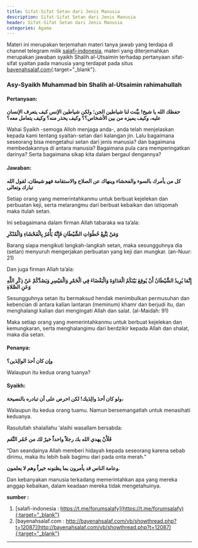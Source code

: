 ```yaml
---
title: Sifat-Sifat Setan dari Jenis Manusia
description: Sifat-Sifat Setan dari Jenis Manusia
header: Sifat-Sifat Setan dari Jenis Manusia
categories: Agama
---
```

Materi ini merupakan terjemahan materi tanya jawab yang terdapa di channel telegram milik [salafi-indonesia](https://t.me/forumsalafy), materi yang diterjemahkan merupakan jawaban syaikh Shalih al-Utsaimin terhadap pertanyaan sifat-sifat syaitan pada manusia yang terdapat pada situs [bayenahsalaf.com](http://bayenahsalaf.com/vb/showthread.php?t=12087){:target="_blank"}.

### Asy-Syaikh Muhammad bin Shalih al-Utsaimin rahimahullah

#### Pertanyaan:

<b>حفظك الله يا شيخ! بيَّنت لنا شياطين الجن؛ ولكن شياطين الإنس كيف يتعرف الإنسان عليه، وكيف  يميزه من بين الأشخاص؟؟ وكيف يحذر منه؟ وكيف يتعامل معه؟</b>

Wahai Syaikh -semoga Alloh menjaga anda-, anda telah menjelaskan kepada kami tentang syaitan-setan dari kalangan jin. Lalu bagaimana seseorang bisa mengetahui setan dari jenis manusia? dan bagaimana membedakannya di antara manusia? Bagaimana pula cara memperingatkan darinya? Serta bagaimana sikap kita dalam bergaul dengannya?

#### Jawaban:

<b>كل من يأمرك بالسوء والفحشاء وينهاك عن الصلاح والاستقامة فهو شيطان، لقول الله تبارك وتعالى</b>

Setiap orang yang memerintahkanmu untuk berbuat kejelekan dan perbuatan keji, serta melarangmu dari berbuat kebaikan dan istiqomah maka itulah setan.

Ini sebagaimana dalam firman Allah tabaraka wa ta’ala:

<b>وَمَنْ يَتَّبِعْ خُطُوَاتِ الشَّيْطَانِ فَإِنَّهُ يَأْمُرُ بِالْفَحْشَاءِ وَالْمُنْكَرِ</b>

Barang siapa mengikuti langkah-langkah setan, maka sesungguhnya dia (setan) menyuruh mengerjakan perbuatan yang keji dan mungkar. (an-Nuur: 21)

Dan juga firman Allah ta’ala:

<b>إِنَّمَا يُرِيدُ الشَّيْطَانُ أَنْ يُوقِعَ بَيْنَكُمُ الْعَدَاوَةَ وَالْبَغْضَاءَ فِي الْخَمْرِ وَالْمَيْسِرِ وَيَصُدَّكُمْ عَنْ ذِكْرِ اللَّهِ وَعَنِ الصَّلاةِ</b>

Sesungguhnya setan itu bermaksud hendak menimbulkan permusuhan dan kebencian di antara kalian lantaran (meminum) khamr dan berjudi itu, dan menghalangi kalian dari mengingati Allah dan salat. (al-Maidah: 91)

Maka setiap orang yang memerintahkanmu untuk berbuat kejelekan dan kemungkaran, serta menghalangimu dari berdzikir kepada Allah dan shalat, maka dia setan.

#### Penanya:

<b>وإن كان أحدَ الوالِدَين؟</b>

Walaupun itu kedua orang tuanya?

#### Syaikh:

<b>ولو كان أحدَ والِدَيك! لكن احرص على أن تبادره بالنصيحة،</b>

Walaupun itu kedua orang tuamu.
Namun bersemangatlah untuk menasihati keduanya.

Rasulullah shalallahu ‘alaihi wasallam bersabda:

<b>فَلَأَنْ يهدي الله بك رجلاً واحداً خيرٌ لك من حُمُر النَّعَم</b>

“Dan seandainya Allah memberi hidayah kepada seseorang karena sebab dirimu, maka itu lebih baik bagimu dari pada onta merah.”

<b>وعامة الناس قد يأمرون بما يظنونه خيراً وهم لا يعلمون.</b>

Dan kebanyakan manusia terkadang memerintahkan apa yang mereka anggap kebaikan, dalam keadaan mereka tidak mengetahuinya.


<b>sumber : </b>
1. [salafi-indonesia : https://t.me/forumsalafy](https://t.me/forumsalafy){:target="_blank"}
2. [bayenahsalaf.com : http://bayenahsalaf.com/vb/showthread.php?t=12087](http://bayenahsalaf.com/vb/showthread.php?t=12087){:target="_blank"}


____

